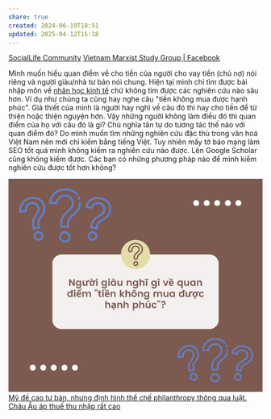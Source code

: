 ```yaml
---
share: true
created: 2024-06-19T18:51
updated: 2025-04-12T15:18
---
```


[SocialLife Community](https://www.facebook.com/groups/607055182969235/posts/2126257434382328/)
[Vietnam Marxist Study Group | Facebook](https://www.facebook.com/groups/347957905776254/posts/1463725287532838)

Mình muốn hiểu quan điểm về cho tiền của người cho vay tiền (chủ nợ) nói riêng và người giàu/nhà tư bản nói chung. Hiện tại mình chỉ tìm được bài nhập môn về [nhân học kinh tế](https://nhanhoc.edu.vn/nhan-hoc-kinh-te/ "Nhân học kinh tế") chứ không tìm được các nghiên cứu nào sâu hơn. Ví dụ như chúng ta cũng hay nghe câu "tiền không mua được hạnh phúc". Giả thiết của mình là người hay nghĩ về câu đó thì hay cho tiền để từ thiện hoặc thiện nguyện hơn. Vậy những người không làm điều đó thì quan điểm của họ với câu đó là gì? Chủ nghĩa tân tự do tương tác thế nào với quan điểm đó? Do mình muốn tìm những nghiên cứu đặc thù trong văn hoá Việt Nam nên mới chỉ kiếm bằng tiếng Việt. Tuy nhiên mấy tờ báo mạng làm SEO tốt quá mình không kiếm ra nghiên cứu nào được. Lên Google Scholar cũng không kiếm được. Các bạn có những phương pháp nào để mình kiếm nghiên cứu được tốt hơn không?

![Người giàu nghĩ gì về quan điểm tiền không mua được hạnh phúc.jpg](../../../assets/attachments/Ng%C6%B0%E1%BB%9Di%20gi%C3%A0u%20ngh%C4%A9%20g%C3%AC%20v%E1%BB%81%20quan%20%C4%91i%E1%BB%83m%20ti%E1%BB%81n%20kh%C3%B4ng%20mua%20%C4%91%C6%B0%E1%BB%A3c%20h%E1%BA%A1nh%20ph%C3%BAc.jpg)
[Mỹ đề cao tư bản, nhưng định hình thể chế philanthropy thông qua luật. Châu Âu áp thuế thu nhập rất cao](./M%E1%BB%B9%20%C4%91%E1%BB%81%20cao%20t%C6%B0%20b%E1%BA%A3n,%20nh%C6%B0ng%20%C4%91%E1%BB%8Bnh%20h%C3%ACnh%20th%E1%BB%83%20ch%E1%BA%BF%20philanthropy%20th%C3%B4ng%20qua%20lu%E1%BA%ADt.%20Ch%C3%A2u%20%C3%82u%20%C3%A1p%20thu%E1%BA%BF%20thu%20nh%E1%BA%ADp%20r%E1%BA%A5t%20cao.md)
